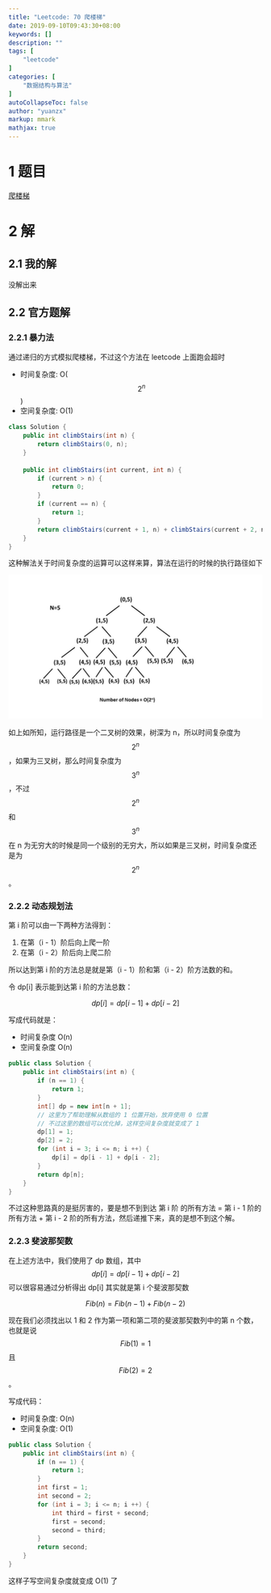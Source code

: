 ```yaml
---
title: "Leetcode: 70 爬楼梯"
date: 2019-09-10T09:43:30+08:00
keywords: []
description: ""
tags: [
    "leetcode"
]
categories: [
    "数据结构与算法"
]
autoCollapseToc: false
author: "yuanzx"
markup: mmark
mathjax: true 
---
```


# 1 题目

[爬楼梯](https://leetcode-cn.com/problems/climbing-stairs/submissions/)

# 2 解

## 2.1 我的解

没解出来

## 2.2 官方题解

### 2.2.1 暴力法

通过递归的方式模拟爬楼梯，不过这个方法在 leetcode 上面跑会超时

- 时间复杂度: O($$2^n$$)
- 空间复杂度: O(1)

```java
class Solution {
    public int climbStairs(int n) {
        return climbStairs(0, n);
    }
    
    public int climbStairs(int current, int n) {
        if (current > n) {
            return 0;
        }
        if (current == n) {
            return 1;
        }
        return climbStairs(current + 1, n) + climbStairs(current + 2, n);
    }
}
```

这种解法关于时间复杂度的运算可以这样来算，算法在运行的时候的执行路径如下

![算法奔跑路径](/media/algorithms/9.jpeg)

如上如所知，运行路径是一个二叉树的效果，树深为 n，所以时间复杂度为 $$2^n$$，如果为三叉树，那么时间复杂度为 $$3^n$$，不过 $$2^n$$ 和 $$3^n$$ 在 n 为无穷大的时候是同一个级别的无穷大，所以如果是三叉树，时间复杂度还是为 $$2^n$$。

### 2.2.2 动态规划法

第 i 阶可以由一下两种方法得到：

1. 在第（i - 1）阶后向上爬一阶
2. 在第（i - 2）阶后向上爬二阶

所以达到第 i 阶的方法总是就是第（i - 1）阶和第（i - 2）阶方法数的和。

令 dp[i] 表示能到达第 i 阶的方法总数：

$$
dp[i] = dp[i - 1] + dp[i - 2]
$$

写成代码就是：

- 时间复杂度 O(n)
- 空间复杂度 O(n)

```java
public class Solution {
    public int climbStairs(int n) {
        if (n == 1) {
            return 1;
        }
        int[] dp = new int[n + 1];
        // 这里为了帮助理解从数组的 1 位置开始，放弃使用 0 位置
        // 不过这里的数组可以优化掉，这样空间复杂度就变成了 1
        dp[1] = 1;
        dp[2] = 2;
        for (int i = 3; i <= n; i ++) {
            dp[i] = dp[i - 1] + dp[i - 2];
        }
        return dp[n];
    }
}
```

不过这种思路真的是挺厉害的，要是想不到到达 第 i 阶 的所有方法 = 第 i - 1 阶的所有方法 + 第 i - 2 阶的所有方法，然后递推下来，真的是想不到这个解。

### 2.2.3 斐波那契数

在上述方法中，我们使用了 dp 数组，其中 $$dp[i] = dp[i - 1] + dp[i - 2]$$ 可以很容易通过分析得出 dp[i] 其实就是第 i 个斐波那契数

$$
Fib(n) = Fib(n - 1) + Fib(n - 2)
$$

现在我们必须找出以 1 和 2 作为第一项和第二项的斐波那契数列中的第 n 个数，也就是说 $$Fib(1) = 1$$ 且 $$Fib(2) = 2$$。

写成代码：

- 时间复杂度: O(n)
- 空间复杂度: O(1)

```java
public class Solution {
    public int climbStairs(int n) {
        if (n == 1) {
            return 1;
        }
        int first = 1;
        int second = 2;
        for (int i = 3; i <= n; i ++) {
            int third = first + second;
            first = second;
            second = third;
        }
        return second;
    }
}
```

这样子写空间复杂度就变成 O(1) 了